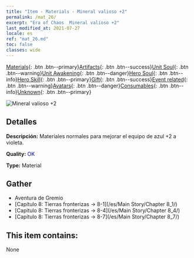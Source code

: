 ```yaml
---
title: "Item - Materials - Mineral valioso +2"
permalink: /mat_26/
excerpt: "Era of Chaos  Mineral valioso +2"
last_modified_at: 2021-07-27
locale: es
ref: "mat_26.md"
toc: false
classes: wide
---
```

 [Materials](/ItemsES/){: .btn .btn--primary}[Artifacts](/ItemsES/Artifacts/){: .btn .btn--success}[Unit Soul](/ItemsES/UnitSoul/){: .btn .btn--warning}[Unit Awakening](/ItemsES/UnitAwakening/){: .btn .btn--danger}[Hero Soul](/ItemsES/HeroSoul/){: .btn .btn--info}[Hero Skill](/ItemsES/HeroSkill/){: .btn .btn--primary}[Gift](/ItemsES/Gift/){: .btn .btn--success}[Event related](/ItemsES/Events/){: .btn .btn--warning}[Avatars](/ItemsES/Avatars/){: .btn .btn--danger}[Consumables](/ItemsES/Consumables/){: .btn .btn--info}[Unknown](/ItemsES/Unknown/){: .btn .btn--primary}

 ![Mineral valioso +2](/images/t/i_cailiao_kuangshi1.png)

## Detalles
 **Descripción:** Materiales normales para mejorar el equipo de azul +2 a violeta.

 **Quality:** <span style="color: #0000CD">OK</span>

 **Type:** Material

## Gather

*    Aventura de Gremio 
*    [Capítulo 8: Tierras fronterizas -> 8-1](/es/Main Story/Chapter 8_1/) 
*    [Capítulo 8: Tierras fronterizas -> 8-4](/es/Main Story/Chapter 8_4/) 
*    [Capítulo 8: Tierras fronterizas -> 8-7](/es/Main Story/Chapter 8_7/) 

## This item contains:

  None

